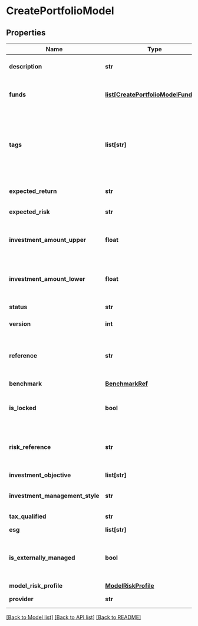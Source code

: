 # CreatePortfolioModel

## Properties
Name | Type | Description | Notes
------------ | ------------- | ------------- | -------------
**description** | **str** | The description of the portfolio model. | [optional] 
**funds** | [**list[CreatePortfolioModelFundRef]**](CreatePortfolioModelFundRef.md) | A list of funds associated with the portfolio model. | [optional] 
**tags** | **list[str]** | Descriptive tags applied to a model which can be used for custom searches/filters e.g.  &#x27;ReducedCost&#x27;, &#x27;Outperform&#x27;, &#x27;ESG&#x27; | [optional] 
**expected_return** | **str** | The expected return for the model | [optional] 
**expected_risk** | **str** | The expected risk for the model | [optional] 
**investment_amount_upper** | **float** | The maximum investment amount required/permitted for the model | [optional] 
**investment_amount_lower** | **float** | The minimum investment amount required/permitted for the model | [optional] 
**status** | **str** | The status of model portfolio | [optional] 
**version** | **int** | The version of portfolio | [optional] 
**reference** | **str** | The additional reference the Adviser Pro tool uses for models alongside the model code | [optional] 
**benchmark** | [**BenchmarkRef**](BenchmarkRef.md) |  | [optional] 
**is_locked** | **bool** | Indicates either the model is editable or not for any user except of the owner | [optional] 
**risk_reference** | **str** | The RiskReference associated with the portfolio model | [optional] 
**investment_objective** | **list[str]** | Investement Objective Attribute | [optional] 
**investment_management_style** | **str** | Investment Management Style Attribute | [optional] 
**tax_qualified** | **str** | Tax Qualified Attribute | [optional] 
**esg** | **list[str]** | Esg Attribute | [optional] 
**is_externally_managed** | **bool** | Gets or sets a value indicating whether this instance is externally managed. | [optional] 
**model_risk_profile** | [**ModelRiskProfile**](ModelRiskProfile.md) |  | [optional] 
**provider** | **str** | The portfolio model provider. | [optional] 

[[Back to Model list]](../README.md#documentation-for-models) [[Back to API list]](../README.md#documentation-for-api-endpoints) [[Back to README]](../README.md)

